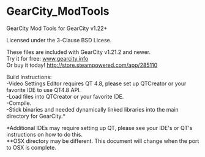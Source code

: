 # GearCity_ModTools
GearCity Mod Tools for GearCity v1.22+<br />

Licensed under the 3-Clause BSD Licese.<br />

These files are included with GearCity v1.21.2 and newer.<br />
Try it for free: www.gearcity.info<br />
Or buy it today! http://store.steampowered.com/app/285110<br />

Build Instructions:<br />
-Video Settings Editor requires QT 4.8, please set up QTCreator or your favorite IDE to use QT4.8 API.<br />
-Load files into QTCreator or your favorite IDE.<br />
-Compile.<br />
-Stick binaries and needed dynamically linked libraries into the main directory for GearCity.*<br />

*Additional IDEs may require setting up QT, please see your IDE's or QT's instructions on how to do this.<br />
**OSX directory may be different. This document will change when the port to OSX is complete.<br />

